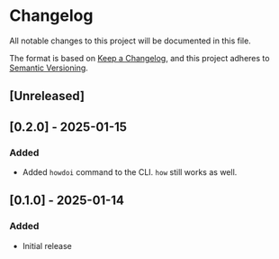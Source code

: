 # Changelog

All notable changes to this project will be documented in this file.

The format is based on [Keep a Changelog](https://keepachangelog.com/en/1.1.0/),
and this project adheres to [Semantic Versioning](https://semver.org/spec/v2.0.0.html).

## [Unreleased]

## [0.2.0] - 2025-01-15

### Added

- Added `howdoi` command to the CLI.  `how` still works as well.

## [0.1.0] - 2025-01-14

### Added

- Initial release
